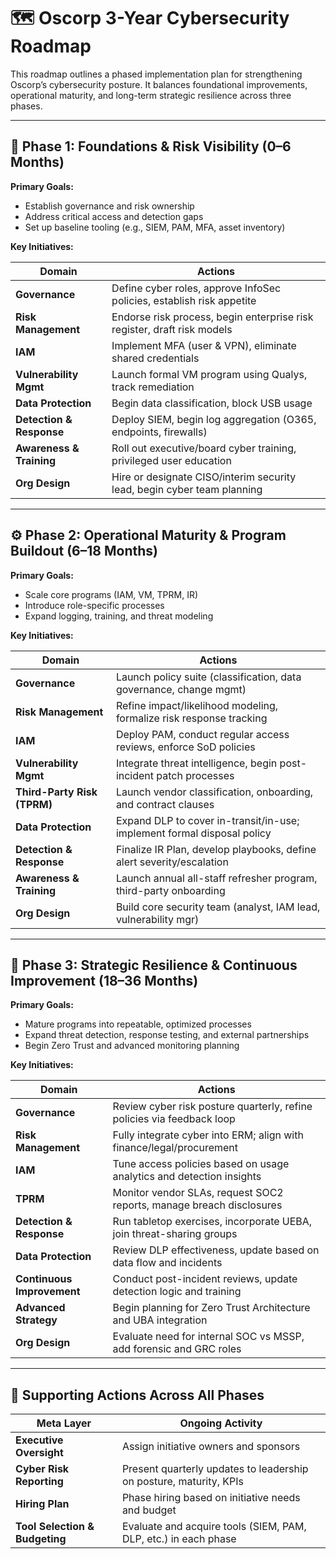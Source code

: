 # 🗺️ Oscorp 3-Year Cybersecurity Roadmap

This roadmap outlines a phased implementation plan for strengthening Oscorp’s cybersecurity posture. It balances foundational improvements, operational maturity, and long-term strategic resilience across three phases.

---

## 🚀 Phase 1: Foundations & Risk Visibility (0–6 Months)

**Primary Goals:**
- Establish governance and risk ownership  
- Address critical access and detection gaps  
- Set up baseline tooling (e.g., SIEM, PAM, MFA, asset inventory)  

**Key Initiatives:**

| Domain | Actions |
|--------|---------|
| **Governance** | Define cyber roles, approve InfoSec policies, establish risk appetite |
| **Risk Management** | Endorse risk process, begin enterprise risk register, draft risk models |
| **IAM** | Implement MFA (user & VPN), eliminate shared credentials |
| **Vulnerability Mgmt** | Launch formal VM program using Qualys, track remediation |
| **Data Protection** | Begin data classification, block USB usage |
| **Detection & Response** | Deploy SIEM, begin log aggregation (O365, endpoints, firewalls) |
| **Awareness & Training** | Roll out executive/board cyber training, privileged user education |
| **Org Design** | Hire or designate CISO/interim security lead, begin cyber team planning |

---

## ⚙️ Phase 2: Operational Maturity & Program Buildout (6–18 Months)

**Primary Goals:**
- Scale core programs (IAM, VM, TPRM, IR)  
- Introduce role-specific processes  
- Expand logging, training, and threat modeling  

**Key Initiatives:**

| Domain | Actions |
|--------|---------|
| **Governance** | Launch policy suite (classification, data governance, change mgmt) |
| **Risk Management** | Refine impact/likelihood modeling, formalize risk response tracking |
| **IAM** | Deploy PAM, conduct regular access reviews, enforce SoD policies |
| **Vulnerability Mgmt** | Integrate threat intelligence, begin post-incident patch processes |
| **Third-Party Risk (TPRM)** | Launch vendor classification, onboarding, and contract clauses |
| **Data Protection** | Expand DLP to cover in-transit/in-use; implement formal disposal policy |
| **Detection & Response** | Finalize IR Plan, develop playbooks, define alert severity/escalation |
| **Awareness & Training** | Launch annual all-staff refresher program, third-party onboarding |
| **Org Design** | Build core security team (analyst, IAM lead, vulnerability mgr) |

---

## 🧱 Phase 3: Strategic Resilience & Continuous Improvement (18–36 Months)

**Primary Goals:**
- Mature programs into repeatable, optimized processes  
- Expand threat detection, response testing, and external partnerships  
- Begin Zero Trust and advanced monitoring planning  

**Key Initiatives:**

| Domain | Actions |
|--------|---------|
| **Governance** | Review cyber risk posture quarterly, refine policies via feedback loop |
| **Risk Management** | Fully integrate cyber into ERM; align with finance/legal/procurement |
| **IAM** | Tune access policies based on usage analytics and detection insights |
| **TPRM** | Monitor vendor SLAs, request SOC2 reports, manage breach disclosures |
| **Detection & Response** | Run tabletop exercises, incorporate UEBA, join threat-sharing groups |
| **Data Protection** | Review DLP effectiveness, update based on data flow and incidents |
| **Continuous Improvement** | Conduct post-incident reviews, update detection logic and training |
| **Advanced Strategy** | Begin planning for Zero Trust Architecture and UBA integration |
| **Org Design** | Evaluate need for internal SOC vs MSSP, add forensic and GRC roles |

---

## 🔁 Supporting Actions Across All Phases

| Meta Layer | Ongoing Activity |
|------------|------------------|
| **Executive Oversight** | Assign initiative owners and sponsors |
| **Cyber Risk Reporting** | Present quarterly updates to leadership on posture, maturity, KPIs |
| **Hiring Plan** | Phase hiring based on initiative needs and budget |
| **Tool Selection & Budgeting** | Evaluate and acquire tools (SIEM, PAM, DLP, etc.) in each phase |
